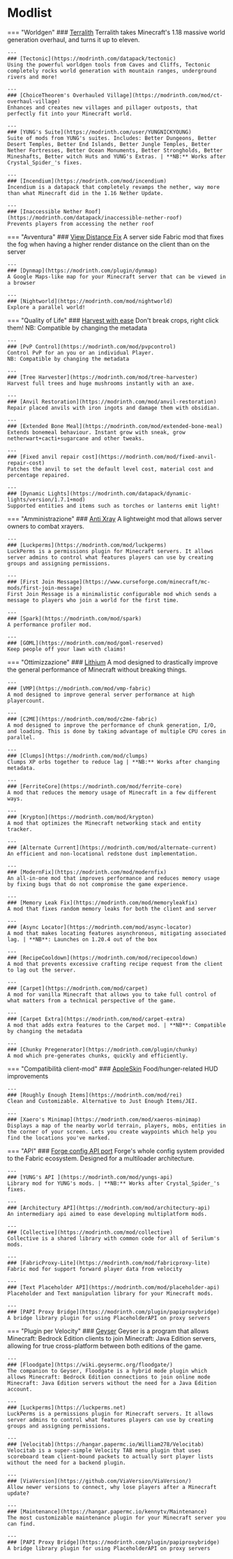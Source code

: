 # Modlist
=== "Worldgen"
    ### [Terralith](https://modrinth.com/mod/terralith)
    Terralith takes Minecraft's 1.18 massive world generation overhaul, and turns it up to eleven.

    ---
    ### [Tectonic](https://modrinth.com/datapack/tectonic)
    Using the powerful worldgen tools from Caves and Cliffs, Tectonic completely rocks world generation with mountain ranges, underground rivers and more!

    ---
    ### [ChoiceTheorem's Overhauled Village](https://modrinth.com/mod/ct-overhaul-village)
    Enhances and creates new villages and pillager outposts, that perfectly fit into your Minecraft world.

    ---
    ### [YUNG's Suite](https://modrinth.com/user/YUNGNICKYOUNG)
    Suite of mods from YUNG's suites. Includes: Better Dungeons, Better Desert Temples, Better End Islands, Better Jungle Temples, Better Nether Fortresses, Better Ocean Monuments, Better Strongholds, Better Mineshafts, Better witch Huts and YUNG's Extras. | **NB:** Works after Crystal_Spider_'s fixes.

    ---
    ### [Incendium](https://modrinth.com/mod/incendium)
    Incendium is a datapack that completely revamps the nether, way more than what Minecraft did in the 1.16 Nether Update.

    ---
    ### [Inaccessible Nether Roof](https://modrinth.com/datapack/inaccessible-nether-roof)
    Prevents players from accessing the nether roof

=== "Avventura"
    ### [View Distance Fix](https://modrinth.com/mod/view-distance-fix)
    A server side Fabric mod that fixes the fog when having a higher render distance on the client than on the server

    ---
    ### [Dynmap](https://modrinth.com/plugin/dynmap)
    A Google Maps-like map for your Minecraft server that can be viewed in a browser

    ---
    ### [Nightworld](https://modrinth.com/mod/nightworld)
    Explore a parallel world!

=== "Quality of Life"
    ### [Harvest with ease](https://modrinth.com/mod/harvest-with-ease)
    Don't break crops, right click them!
    NB: Compatible by changing the metadata

    ---
    ### [PvP Control](https://modrinth.com/mod/pvpcontrol)
    Control PvP for an you or an individual Player.
    NB: Compatible by changing the metadata

    ---
    ### [Tree Harvester](https://modrinth.com/mod/tree-harvester)
    Harvest full trees and huge mushrooms instantly with an axe.

    ---
    ### [Anvil Restoration](https://modrinth.com/mod/anvil-restoration)
    Repair placed anvils with iron ingots and damage them with obsidian.

    ---
    ### [Extended Bone Meal](https://modrinth.com/mod/extended-bone-meal)
    Extends bonemeal behaviour. Instant grow with sneak, grow netherwart+cacti+sugarcane and other tweaks.

    ---
    ### [Fixed anvil repair cost](https://modrinth.com/mod/fixed-anvil-repair-cost)
    Patches the anvil to set the default level cost, material cost and percentage repaired.

    ---
    ### [Dynamic Lights](https://modrinth.com/datapack/dynamic-lights/version/1.7.1+mod)
    Supported entities and items such as torches or lanterns emit light!

=== "Amministrazione"
    ### [Anti Xray](https://modrinth.com/mod/anti-xray)
    A lightweight mod that allows server owners to combat xrayers.

    ---
    ### [Luckperms](https://modrinth.com/mod/luckperms)
    LuckPerms is a permissions plugin for Minecraft servers. It allows server admins to control what features players can use by creating groups and assigning permissions.

    ---
    ### [First Join Message](https://www.curseforge.com/minecraft/mc-mods/first-join-message)
    First Join Message is a minimalistic configurable mod which sends a message to players who join a world for the first time.

    ---
    ### [Spark](https://modrinth.com/mod/spark)
    A performance profiler mod. 

    ---
    ### [GOML](https://modrinth.com/mod/goml-reserved)
    Keep people off your lawn with claims!

=== "Ottimizzazione"
    ### [Lithium](https://modrinth.com/mod/lithium)
    A mod designed to drastically improve the general performance of Minecraft without breaking things.

    ---
    ### [VMP](https://modrinth.com/mod/vmp-fabric)
    A mod designed to improve general server performance at high playercount.

    ---
    ### [C2ME](https://modrinth.com/mod/c2me-fabric)
    A mod designed to improve the performance of chunk generation, I/O, and loading. This is done by taking advantage of multiple CPU cores in parallel.

    ---
    ### [Clumps](https://modrinth.com/mod/clumps)
    Clumps XP orbs together to reduce lag | **NB:** Works after changing metadata.

    ---
    ### [FerriteCore](https://modrinth.com/mod/ferrite-core)
    A mod that reduces the memory usage of Minecraft in a few different ways.

    ---
    ### [Krypton](https://modrinth.com/mod/krypton)
    A mod that optimizes the Minecraft networking stack and entity tracker.

    ---
    ### [Alternate Current](https://modrinth.com/mod/alternate-current)
    An efficient and non-locational redstone dust implementation.

    ---
    ### [ModernFix](https://modrinth.com/mod/modernfix)
    An all-in-one mod that improves performance and reduces memory usage by fixing bugs that do not compromise the game experience.

    ---
    ### [Memory Leak Fix](https://modrinth.com/mod/memoryleakfix)
    A mod that fixes random memory leaks for both the client and server

    ---
    ### [Async Locator](https://modrinth.com/mod/async-locator)
    A mod that makes locating features asynchronous, mitigating associated lag. | **NB**: Launches on 1.20.4 out of the box

    ---
    ### [RecipeCooldown](https://modrinth.com/mod/recipecooldown)
    A mod that prevents excessive crafting recipe request from the client to lag out the server.

    ---
    ### [Carpet](https://modrinth.com/mod/carpet)
    A mod for vanilla Minecraft that allows you to take full control of what matters from a technical perspective of the game.

    ---
    ### [Carpet Extra](https://modrinth.com/mod/carpet-extra)
    A mod that adds extra features to the Carpet mod. | **NB**: Compatible by changing the metadata

    ---
    ### [Chunky Pregenerator](https://modrinth.com/plugin/chunky)
    A mod which pre-generates chunks, quickly and efficiently.

=== "Compatibilità client-mod"
    ### [AppleSkin](https://modrinth.com/mod/appleskin)
    Food/hunger-related HUD improvements

    ---
    ### [Roughly Enough Items](https://modrinth.com/mod/rei)
    Clean and Customizable. Alternative to Just Enough Items/JEI.

    ---
    ### [Xaero's Minimap](https://modrinth.com/mod/xaeros-minimap)
    Displays a map of the nearby world terrain, players, mobs, entities in the corner of your screen. Lets you create waypoints which help you find the locations you've marked.

=== "API"
    ### [Forge config API port](https://modrinth.com/mod/forge-config-api-port)
    Forge's whole config system provided to the Fabric ecosystem. Designed for a multiloader architecture.

    ---
    ### [YUNG's API ](https://modrinth.com/mod/yungs-api)
    Library mod for YUNG's mods. | **NB:** Works after Crystal_Spider_'s fixes.

    ---
    ### [Architectury API](https://modrinth.com/mod/architectury-api)
    An intermediary api aimed to ease developing multiplatform mods.

    ---
    ### [Collective](https://modrinth.com/mod/collective)
    Collective is a shared library with common code for all of Serilum's mods.

    ---
    ### [FabricProxy-Lite](https://modrinth.com/mod/fabricproxy-lite)
    Fabric mod for support forward player data from velocity

    ---
    ### [Text Placeholder API](https://modrinth.com/mod/placeholder-api)
    Placeholder and Text manipulation library for your Minecraft mods.

    ---
    ### [PAPI Proxy Bridge](https://modrinth.com/plugin/papiproxybridge)
    A bridge library plugin for using PlaceholderAPI on proxy servers

=== "Plugin per Velocity"
    ### [Geyser](https://geysermc.org)
    Geyser is a program that allows Minecraft: Bedrock Edition clients to join Minecraft: Java Edition servers, allowing for true cross-platform between both editions of the game.

    ---
    ### [Floodgate](https://wiki.geysermc.org/floodgate/)
    The companion to Geyser, Floodgate is a hybrid mode plugin which allows Minecraft: Bedrock Edition connections to join online mode Minecraft: Java Edition servers without the need for a Java Edition account.

    ---
    ### [Luckperms](https://luckperms.net)
    LuckPerms is a permissions plugin for Minecraft servers. It allows server admins to control what features players can use by creating groups and assigning permissions.

    ---
    ### [Velocitab](https://hangar.papermc.io/William278/Velocitab)
    Velocitab is a super-simple Velocity TAB menu plugin that uses scoreboard team client-bound packets to actually sort player lists without the need for a backend plugin. 

    ---
    ### [ViaVersion](https://github.com/ViaVersion/ViaVersion/)
    Allow newer versions to connect, why lose players after a Minecraft update?

    ---
    ### [Maintenance](https://hangar.papermc.io/kennytv/Maintenance)
    The most customizable maintenance plugin for your Minecraft server you can find.

    ---
    ### [PAPI Proxy Bridge](https://modrinth.com/plugin/papiproxybridge)
    A bridge library plugin for using PlaceholderAPI on proxy servers
